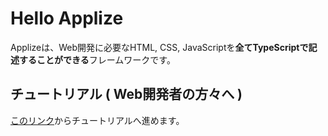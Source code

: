 # Hello Applize
Applizeは、Web開発に必要なHTML, CSS, JavaScriptを**全てTypeScriptで記述することができる**フレームワークです。

## チュートリアル ( Web開発者の方々へ )
[このリンク](docs/tutorial/index.md)からチュートリアルへ進めます。
